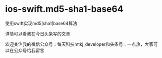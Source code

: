 # ios-swift.md5-sha1-base64
使用swift实现md5|sha1|base64算法


详情可以看我在今日头条写的文章

欢迎关注我的微信公众号：每天科技mtkj_developer和头条号：一点热，大家可以在公众号给我留言
